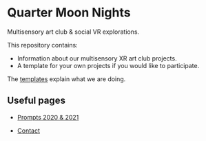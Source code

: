 # Quarter Moon Nights
Multisensory art club & social VR explorations.

This repository contains:
* Information about our multisensory XR art club projects.
* A template for your own projects if you would like to participate.

The [templates](data/2020/00-template-en-us) explain what we are doing.

## Useful pages
* [Prompts 2020 & 2021](data/2020/Prompts.md)
<!-- * [Resources](data/2020/Resources.md)
<!-- * [Process](data/2020/Process.md)
<!-- * [About](data/2020/About.md) -->
* [Contact](data/2020/Contact.md)
